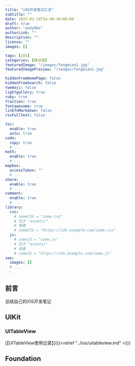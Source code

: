 ```yaml
---
title: "iOS开发笔记汇总"
subtitle: ""
date: 2023-01-14T14:48:36+08:00
draft: true
author: "andy90s"
authorLink: ""
description: ""
license: ""
images: []

tags: [iOS]
categories: [移动端]
featuredImage: "/images/fengmian1.jpg"
featuredImagePreview: "/images/fengmian1.jpg"

hiddenFromHomePage: false
hiddenFromSearch: false
twemoji: false
lightgallery: true
ruby: true
fraction: true
fontawesome: true
linkToMarkdown: false
rssFullText: false

toc:
  enable: true
  auto: true
code:
  copy: true
  # ...
math:
  enable: true
  # ...
mapbox:
  accessToken: ""
  # ...
share:
  enable: true
  # ...
comment:
  enable: true
  # ...
library:
  css:
    # someCSS = "some.css"
    # 位于 "assets/"
    # 或者
    # someCSS = "https://cdn.example.com/some.css"
  js:
    # someJS = "some.js"
    # 位于 "assets/"
    # 或者
    # someJS = "https://cdn.example.com/some.js"
seo:
  images: []
  # ...
---
```

<!--more-->

## 前言
总结自己的iOS开发笔记
## UIKit
### UITableView

[【UITableView使用记录】]({{<relref "../ios/uitableview.md" >}})

## Foundation

